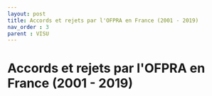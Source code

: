 ```yaml
---
layout: post
title: Accords et rejets par l'OFPRA en France (2001 - 2019)
nav_order : 3
parent : VISU
---
```


# Accords et rejets par l'OFPRA en France (2001 - 2019)

<div id="observablehq-texte1-7c0377d0"></div>
<div id="observablehq-chart1-7c0377d0"></div>
<div id="observablehq-chart2-7c0377d0"></div>
<div id="observablehq-legende1-7c0377d0"></div>

<link rel="stylesheet" href="https://cdn.jsdelivr.net/npm/@observablehq/inspector@5/dist/inspector.css">
<script type="module">
import {Runtime, Inspector} from "https://cdn.jsdelivr.net/npm/@observablehq/runtime@5/dist/runtime.js";
import define from "https://api.observablehq.com/@datasile/graphique4-20220621@70.js?v=3";
new Runtime().module(define, name => {
  if (name === "texte1") return new Inspector(document.querySelector("#observablehq-texte1-7c0377d0"));
  if (name === "chart1") return new Inspector(document.querySelector("#observablehq-chart1-7c0377d0"));
  if (name === "chart2") return new Inspector(document.querySelector("#observablehq-chart2-7c0377d0"));
  return ["legende1"].includes(name);
});
</script>

